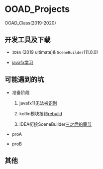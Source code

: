 # OOAD_Projects

OOAD_Class(2019-2020)

## 开发工具及下载
+ `IDEA` (2019 ultimate)& `SceneBuilder`(11.0.0)

+  [javafx学习](https://www.w3cschool.cn/java/javafx-line.html)

## 可能遇到的坑
+   准备阶段
    1. javafx11无法被[识别](http://www.imooc.com/wenda/detail/573228)
    
    2. kotlin模块报错[rebuild](https://stackoverflow.com/questions/53497454/intellij-idea-ultimate-2018-3-thinks-my-java-9-project-is-a-kotlin-project)
    
    3. IDEA衔接SceneBuilder[三之后的章节](https://blog.csdn.net/u011781521/article/details/86632482)

+   proA

+   proB

## 其他
    
    
